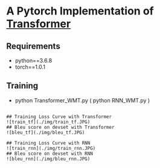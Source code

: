 # A Pytorch Implementation of [Transformer](https://arxiv.org/abs/1706.03762)

## Requirements
* python==3.6.8
* torch==1.0.1

## Training
* python Transformer_WMT.py ( python RNN_WMT.py )
```

## Training Loss Curve with Transformer
![train_tf](./img/train_tf.JPG)
## Bleu score on devset with Transformer
![bleu_tf](./img/bleu_tf.JPG)

## Training Loss Curve with RNN
![train_rnn](./img/train_rnn.JPG)
## Bleu score on devset with RNN
![bleu_rnn](./img/bleu_rnn.JPG)
